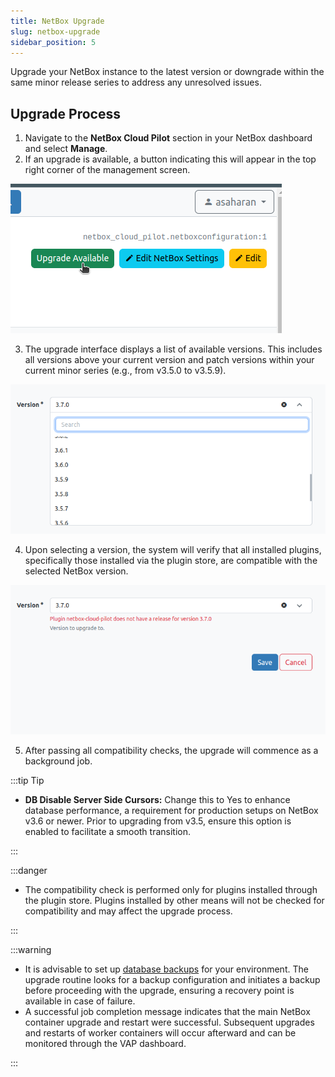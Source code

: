 ```yaml
---
title: NetBox Upgrade
slug: netbox-upgrade
sidebar_position: 5
---
```


Upgrade your NetBox instance to the latest version or downgrade within the same minor release series to address any unresolved issues.

## Upgrade Process

1. Navigate to the **NetBox Cloud Pilot** section in your NetBox dashboard and select **Manage**.
2. If an upgrade is available, a button indicating this will appear in the top right corner of the management screen.

<div style={{
    display:'flex',
    justifyContent: 'center',
    margin: '0 0 1rem 0'
}}>

![Locale Dropdown](./img/NetBoxUpgrade/img-01.png)

</div>

3. The upgrade interface displays a list of available versions. This includes all versions above your current version and patch versions within your current minor series (e.g., from v3.5.0 to v3.5.9).

<div style={{
    display:'flex',
    justifyContent: 'center',
    margin: '0 0 1rem 0'
}}>

![Locale Dropdown](./img/NetBoxUpgrade/img-02.png)

</div>

4. Upon selecting a version, the system will verify that all installed plugins, specifically those installed via the plugin store, are compatible with the selected NetBox version.

<div style={{
    display:'flex',
    justifyContent: 'center',
    margin: '0 0 1rem 0'
}}>

![Locale Dropdown](./img/NetBoxUpgrade/img-03.png)

</div>

5. After passing all compatibility checks, the upgrade will commence as a background job.

:::tip Tip

- **DB Disable Server Side Cursors:** Change this to Yes to enhance database performance, a requirement for production setups on NetBox v3.6 or newer. Prior to upgrading from v3.5, ensure this option is enabled to facilitate a smooth transition.

:::

:::danger

- The compatibility check is performed only for plugins installed through the plugin store. Plugins installed by other means will not be checked for compatibility and may affect the upgrade process.

:::

:::warning

- It is advisable to set up [database backups](https://github.com/Onemind-Services-LLC/cloudmydc-docs/issues/add-link-here) for your environment. The upgrade routine looks for a backup configuration and initiates a backup before proceeding with the upgrade, ensuring a recovery point is available in case of failure.
- A successful job completion message indicates that the main NetBox container upgrade and restart were successful. Subsequent upgrades and restarts of worker containers will occur afterward and can be monitored through the VAP dashboard.

:::
